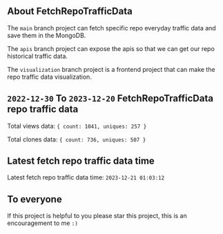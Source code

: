 ## About FetchRepoTrafficData

The `main` branch project can fetch specific repo everyday traffic data and save them in the MongoDB.

The `apis` branch project can expose the apis so that we can get our repo historical traffic data.

The `visualization` branch project is a frontend project that can make the repo traffic data visualization.

## `2022-12-30` To `2023-12-20` FetchRepoTrafficData repo traffic data

Total views data: `{ count: 1041, uniques: 257 }`

Total clones data: `{ count: 736, uniques: 507 }`

## Latest fetch repo traffic data time

Latest fetch repo traffic data time: `2023-12-21 01:03:12`

## To everyone

If this project is helpful to you please star this project, this is an encouragement to me `:)`



